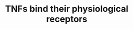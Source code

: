 ---
annotations:
- type: Pathway Ontology
  value: tumor necrosis factor mediated signaling pathway
authors:
- ReactomeTeam
- Fehrhart
description: Members of the tumour necrosis factor superfamily (TNFSF) and TNF receptor
  superfamily (TNFRSF) have crucial roles in both innate and adaptive immunity. These
  members are implicated in various acquired or genetic human diseases, ranging from
  septic shock to autoimmune disorders, allograft rejection and cancer (So et al.
  2006).  View original pathway at [http://www.reactome.org/PathwayBrowser/#DIAGRAM=5669034
  Reactome].
last-edited: 2021-01-25
organisms:
- Homo sapiens
redirect_from:
- /index.php/Pathway:WP3350
- /instance/WP3350
schema-jsonld:
- '@context': https://schema.org/
  '@id': https://wikipathways.github.io/pathways/WP3350.html
  '@type': Dataset
  creator:
    '@type': Organization
    name: WikiPathways
  description: Members of the tumour necrosis factor superfamily (TNFSF) and TNF receptor
    superfamily (TNFRSF) have crucial roles in both innate and adaptive immunity.
    These members are implicated in various acquired or genetic human diseases, ranging
    from septic shock to autoimmune disorders, allograft rejection and cancer (So
    et al. 2006).  View original pathway at [http://www.reactome.org/PathwayBrowser/#DIAGRAM=5669034
    Reactome].
  keywords:
  - 'sBAFF '
  - 'TNFRSF1A '
  - 'TNFRSF8 '
  - OX40L trimer
  - TNFRSF1A,1B,14
  - TNFSF11,sTNFSF11
  - TNFRSF6B:TNFSF6,14,15
  - TNFSF8
  - EDA-3
  - trimer:3xTNFRSF11B
  - 'TNFSF4 '
  - TNFSF18
  - 'EDA '
  - 'TNFRSF18 '
  - EDA:EDAR
  - 'OX40 '
  - TNFRSF6B
  - TNFSF9:TNFRSF9
  - 3xOX40:OX40L trimer
  - 'EDARADD '
  - 'sAPRIL '
  - TAC1,BCMA
  - OX40
  - TNFRSF25
  - TNFSF6,14,15
  - 'EDA2R '
  - EDA2R
  - EDA
  - 'TNFSF14 '
  - 'TNFSF18 '
  - 'sTNFSF11 '
  - CD27:CD70 homotrimer
  - 'EDAR '
  - TNFSF15
  - 'CD27 '
  - EDARADD
  - 'TNFRSF1B '
  - TNFSF8:TNFRSF8
  - TNFSF18:TNFRSF18
  - CD27
  - 'TNFSF9 '
  - TNFRSF18
  - 'TNFRSF6B '
  - EDAR
  - TNFSF9 trimer
  - 'TNFSF11 '
  - 'CD70 '
  - 'TNFSF8 '
  - RANKL,sRANKL trimer
  - 'TNFRSF11B '
  - 'TNFRSF9 '
  - 'TNFSF15 '
  - LTA
  - TNFRSF8
  - sBAFF,sAPRIL trimers
  - 'TNFRSF14 '
  - EDA-3:EDA2R
  - TNFRSF11B
  - 'BCMA '
  - TNFRSF25:TNFSF15
  - 'TNFSF6 '
  - 'TAC1 '
  - sBAFF,sAPRIL:3xTAC1,BCMA
  - trimer:TNFRSF1A,1B,14
  - TNFRSF9
  - CD70 homotrimer
  - 'EDA-3 '
  - 'LTA '
  - EDA:EDAR:EDARADD
  - 'TNFRSF25 '
  - LTA trimer
  license: CC0
  name: TNFs bind their physiological receptors
seo: CreativeWork
title: TNFs bind their physiological receptors
wpid: WP3350
---